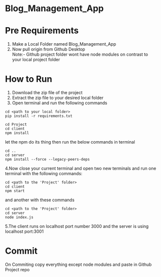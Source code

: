 # Blog_Management_App


# Pre Requirements
1. Make a Local Folder named Blog_Management_App
2. Now pull origin from Github Desktop <br>
Note:- Github project folder wont have node modules on contrast to your local project folder 

# How to Run
1. Download the zip file of the project
2. Extract the zip file to your desired local folder
3. Open terminal and run the following commands<br> 
```
cd <path to your local folder>
pip install -r requirements.txt
```

```
cd Project
cd client
npm install
```

let the npm do its thing then run the below commands in terminal

```
cd ..
cd server
npm install --force --legacy-peers-deps
```

4.Now close your current terminal and open two new terminals and run one terminal with the following commands:

```
cd <path to the 'Project' folder>
cd client
npm start
```

and another with these commands

```
cd <path to the 'Project' folder>
cd server
node index.js
```

5.The client runs on localhost port number 3000 and the server is using localhost port:3001

# Commit
On Commiting copy everything except node modules and paste in Github Project repo

